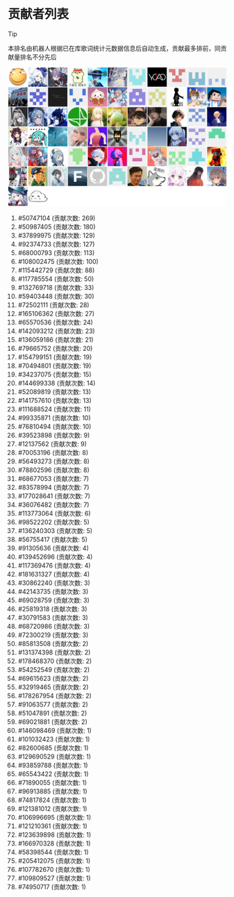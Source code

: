 # 贡献者列表

> [!TIP]
> 本排名由机器人根据已在库歌词统计元数据信息后自动生成，贡献最多排前，同贡献量排名不分先后

![贡献者头像画廊](./CONTRIBUTORS.svg)

1. #50747104 (贡献次数: 269)
2. #50987405 (贡献次数: 180)
3. #37899975 (贡献次数: 129)
4. #92374733 (贡献次数: 127)
5. #68000793 (贡献次数: 113)
6. #108002475 (贡献次数: 100)
7. #115442729 (贡献次数: 88)
8. #117785554 (贡献次数: 50)
9. #132769718 (贡献次数: 33)
10. #59403448 (贡献次数: 30)
11. #72502111 (贡献次数: 28)
12. #165106362 (贡献次数: 27)
13. #65570536 (贡献次数: 24)
14. #142093212 (贡献次数: 23)
15. #136059186 (贡献次数: 21)
16. #79665752 (贡献次数: 20)
17. #154799151 (贡献次数: 19)
18. #70494801 (贡献次数: 19)
19. #34237075 (贡献次数: 15)
20. #144699338 (贡献次数: 14)
21. #52089819 (贡献次数: 13)
22. #141757610 (贡献次数: 13)
23. #111688524 (贡献次数: 11)
24. #99335871 (贡献次数: 10)
25. #76810494 (贡献次数: 10)
26. #39523898 (贡献次数: 9)
27. #12137562 (贡献次数: 9)
28. #70053196 (贡献次数: 8)
29. #56493273 (贡献次数: 8)
30. #78802596 (贡献次数: 8)
31. #68677053 (贡献次数: 7)
32. #83578994 (贡献次数: 7)
33. #177028641 (贡献次数: 7)
34. #36076482 (贡献次数: 7)
35. #113773064 (贡献次数: 6)
36. #98522202 (贡献次数: 5)
37. #136240303 (贡献次数: 5)
38. #56755417 (贡献次数: 5)
39. #91305636 (贡献次数: 4)
40. #139452696 (贡献次数: 4)
41. #117369476 (贡献次数: 4)
42. #181631327 (贡献次数: 4)
43. #30862240 (贡献次数: 3)
44. #42143735 (贡献次数: 3)
45. #69028759 (贡献次数: 3)
46. #25819318 (贡献次数: 3)
47. #30791583 (贡献次数: 3)
48. #68720986 (贡献次数: 3)
49. #72300219 (贡献次数: 3)
50. #85813508 (贡献次数: 2)
51. #131374398 (贡献次数: 2)
52. #178468370 (贡献次数: 2)
53. #54252549 (贡献次数: 2)
54. #69615623 (贡献次数: 2)
55. #32919465 (贡献次数: 2)
56. #178267954 (贡献次数: 2)
57. #91063577 (贡献次数: 2)
58. #51047891 (贡献次数: 2)
59. #69021881 (贡献次数: 2)
60. #146098469 (贡献次数: 1)
61. #101032423 (贡献次数: 1)
62. #82600685 (贡献次数: 1)
63. #129690529 (贡献次数: 1)
64. #93859788 (贡献次数: 1)
65. #65543422 (贡献次数: 1)
66. #71890055 (贡献次数: 1)
67. #96913885 (贡献次数: 1)
68. #74817824 (贡献次数: 1)
69. #121381012 (贡献次数: 1)
70. #106996695 (贡献次数: 1)
71. #121210361 (贡献次数: 1)
72. #123639898 (贡献次数: 1)
73. #166970328 (贡献次数: 1)
74. #58398544 (贡献次数: 1)
75. #205412075 (贡献次数: 1)
76. #107782670 (贡献次数: 1)
77. #109809527 (贡献次数: 1)
78. #74950717 (贡献次数: 1)
